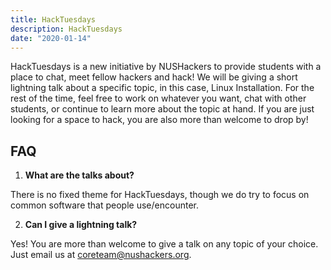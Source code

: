 ```yaml
---
title: HackTuesdays
description: HackTuesdays
date: "2020-01-14"
---
```


HackTuesdays is a new initiative by NUSHackers to provide students with a place to chat, meet fellow hackers and hack! We will be giving a short lightning talk about a specific topic, in this case, Linux Installation. For the rest of the time, feel free to work on whatever you want, chat with other students, or continue to learn more about the topic at hand.
If you are just looking for a space to hack, you are also more than welcome to drop by!


## FAQ

1. **What are the talks about?**

There is no fixed theme for HackTuesdays, though we do try to focus on common software
that people use/encounter.

2. **Can I give a lightning talk?**

Yes! You are more than welcome to give a talk on any topic of your choice. Just email us 
at <a href="mailto:coreteam@nushackers.org">coreteam@nushackers.org</a>.
